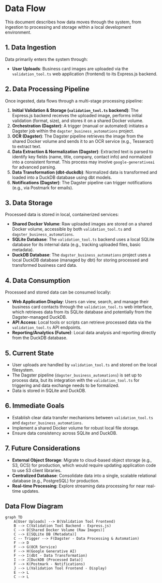 # Data Flow

This document describes how data moves through the system, from ingestion to processing and storage within a local development environment.

## 1. Data Ingestion

Data primarily enters the system through:

- **User Uploads**: Business card images are uploaded via the `validation_tool.ts` web application (frontend) to its Express.js backend.

## 2. Data Processing Pipeline

Once ingested, data flows through a multi-stage processing pipeline:

1. **Initial Validation & Storage (`validation_tool.ts` backend)**: The Express.js backend receives the uploaded image, performs initial validation (format, size), and stores it on a shared Docker volume.
2. **Orchestration (Dagster)**: A trigger (manual or automated) initiates a Dagster job within the `dagster_business_automations` project.
3. **OCR (Dagster)**: The Dagster pipeline retrieves the image from the shared Docker volume and sends it to an OCR service (e.g., Tesseract) to extract text.
4. **Data Extraction & Normalization (Dagster)**: Extracted text is parsed to identify key fields (name, title, company, contact info) and normalized into a consistent format. This process may involve `google-generativeai` for advanced parsing.
5. **Data Transformation (dbt-duckdb)**: Normalized data is transformed and loaded into a DuckDB database using dbt models.
6. **Notifications (Dagster)**: The Dagster pipeline can trigger notifications (e.g., via Postmark for emails).

## 3. Data Storage

Processed data is stored in local, containerized services:

- **Shared Docker Volume**: Raw uploaded images are stored on a shared Docker volume, accessible by both `validation_tool.ts` and `dagster_business_automations`.
- **SQLite Database**: The `validation_tool.ts` backend uses a local SQLite database for its internal data (e.g., tracking uploaded files, basic metadata).
- **DuckDB Database**: The `dagster_business_automations` project uses a local DuckDB database (managed by dbt) for storing processed and transformed business card data.

## 4. Data Consumption

Processed and stored data can be consumed locally:

- **Web Application Display**: Users can view, search, and manage their business card contacts through the `validation_tool.ts` web interface, which retrieves data from its SQLite database and potentially from the Dagster-managed DuckDB.
- **API Access**: Local tools or scripts can retrieve processed data via the `validation_tool.ts` API endpoints.
- **Reporting/Analytics (Future)**: Local data analysis and reporting directly from the DuckDB database.

## 5. Current State

- User uploads are handled by `validation_tool.ts` and stored on the local filesystem.
- The Dagster pipeline (`dagster_business_automations`) is set up to process data, but its integration with the `validation_tool.ts` for triggering and data exchange needs to be formalized.
- Data is stored in SQLite and DuckDB.

## 6. Immediate Goals

- Establish clear data transfer mechanisms between `validation_tool.ts` and `dagster_business_automations`.
- Implement a shared Docker volume for robust local file storage.
- Ensure data consistency across SQLite and DuckDB.

## 7. Future Considerations

- **External Object Storage**: Migrate to cloud-based object storage (e.g., S3, GCS) for production, which would require updating application code to use S3 client libraries.
- **Centralized Database**: Consolidate data into a single, scalable relational database (e.g., PostgreSQL) for production.
- **Real-time Processing**: Explore streaming data processing for near real-time updates.

## Data Flow Diagram

```mermaid
graph TD
    A[User Uploads] --> B(Validation Tool Frontend)
    B --> C(Validation Tool Backend - Express.js)
    C --> D[Shared Docker Volume (Raw Images)]
    C --> E[SQLite DB (Metadata)]
    C -- Trigger --> F(Dagster - Data Processing & Automation)
    F --> D
    F --> G(OCR Service)
    F --> H(Google Generative AI)
    F --> I(dbt - Data Transformation)
    I --> J[DuckDB (Processed Data)]
    F --> K(Postmark - Notifications)
    J --> L(Validation Tool Frontend - Display)
    E --> L
    C --> L
```
